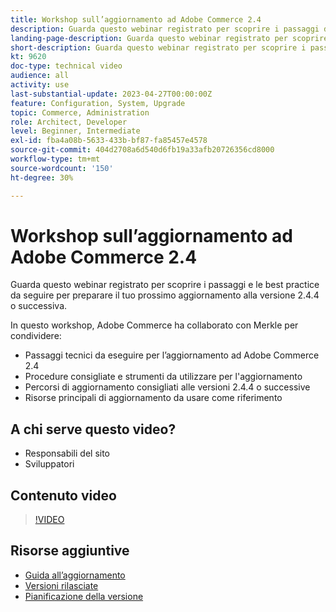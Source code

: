 ```yaml
---
title: Workshop sull’aggiornamento ad Adobe Commerce 2.4
description: Guarda questo webinar registrato per scoprire i passaggi dell’aggiornamento di Adobe Commerce e le best practice per le versioni 2.4.4 e successive.
landing-page-description: Guarda questo webinar registrato per scoprire i passaggi e le best practice per l’aggiornamento ad Adobe Commerce 2.4.
short-description: Guarda questo webinar registrato per scoprire i passaggi e le best practice per l’aggiornamento ad Adobe Commerce 2.4.
kt: 9620
doc-type: technical video
audience: all
activity: use
last-substantial-update: 2023-04-27T00:00:00Z
feature: Configuration, System, Upgrade
topic: Commerce, Administration
role: Architect, Developer
level: Beginner, Intermediate
exl-id: fba4a08b-5633-433b-bf87-fa85457e4578
source-git-commit: 404d2708a6d540d6fb19a33afb20726356cd8000
workflow-type: tm+mt
source-wordcount: '150'
ht-degree: 30%

---
```


# Workshop sull’aggiornamento ad Adobe Commerce 2.4

Guarda questo webinar registrato per scoprire i passaggi e le best practice da seguire per preparare il tuo prossimo aggiornamento alla versione 2.4.4 o successiva.

In questo workshop, Adobe Commerce ha collaborato con Merkle per condividere:

- Passaggi tecnici da eseguire per l’aggiornamento ad Adobe Commerce 2.4
- Procedure consigliate e strumenti da utilizzare per l&#39;aggiornamento
- Percorsi di aggiornamento consigliati alle versioni 2.4.4 o successive
- Risorse principali di aggiornamento da usare come riferimento

## A chi serve questo video?

- Responsabili del sito
- Sviluppatori

## Contenuto video

>[!VIDEO](https://video.tv.adobe.com/v/340038?quality=12&learn=on)

## Risorse aggiuntive

- [Guida all’aggiornamento](https://experienceleague.adobe.com/docs/commerce-operations/upgrade-guide/overview.html)
- [Versioni rilasciate](https://experienceleague.adobe.com/docs/commerce-operations/release/versions.html)
- [Pianificazione della versione](https://experienceleague.adobe.com/docs/commerce-operations/release/planning/schedule.html)
